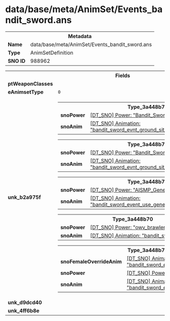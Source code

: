 <h1>data/base/meta/AnimSet/Events_bandit_sword.ans</h1><table><tr><th colspan="100%">Metadata</th></tr><tr><td><b>Name</b></td><td>data/base/meta/AnimSet/Events_bandit_sword.ans</td></tr><tr><td><b>Type</b></td><td>AnimSetDefinition</td></tr><tr><td><b>SNO ID</b></td><td>988962</td></tr></table>

<table><tr><th colspan="100%">Fields</th></tr><tr><td><b>ptWeaponClasses</b></td><td></td></tr><tr><td><b>eAnimsetType</b></td><td><code>0</code></td></tr><tr><td><b>unk_b2a975f</b></td><td><table><tr><th colspan="100%">Type_3a448b70</th></tr><tr><td><b>snoPower</b></td><td><a href="..\Power\Bandit_Sword_Ground_Sit_Crosslegged.pow">[DT_SNO] Power: "Bandit_Sword_Ground_Sit_Crosslegged"</a></td></tr><tr><td><b>snoAnim</b></td><td><a href="..\Anim\bandit_sword_evnt_ground_sit_crosslegged.ani">[DT_SNO] Animation: "bandit_sword_evnt_ground_sit_crosslegged"</a></td></tr></table>


<table><tr><th colspan="100%">Type_3a448b70</th></tr><tr><td><b>snoPower</b></td><td><a href="..\Power\Bandit_Sword_Ground_Sit_KneesUp.pow">[DT_SNO] Power: "Bandit_Sword_Ground_Sit_KneesUp"</a></td></tr><tr><td><b>snoAnim</b></td><td><a href="..\Anim\bandit_sword_evnt_ground_sit_kneesup.ani">[DT_SNO] Animation: "bandit_sword_evnt_ground_sit_kneesup"</a></td></tr></table>


<table><tr><th colspan="100%">Type_3a448b70</th></tr><tr><td><b>snoPower</b></td><td><a href="..\Power\AISMP_Generic_Use_Crouching.pow">[DT_SNO] Power: "AISMP_Generic_Use_Crouching"</a></td></tr><tr><td><b>snoAnim</b></td><td><a href="..\Anim\bandit_sword_event_use_generic_crouch.ani">[DT_SNO] Animation: "bandit_sword_event_use_generic_crouch"</a></td></tr></table>


<table><tr><th colspan="100%">Type_3a448b70</th></tr><tr><td><b>snoPower</b></td><td><a href="..\Power\owv_brawler_attack.pow">[DT_SNO] Power: "owv_brawler_attack"</a></td></tr><tr><td><b>snoAnim</b></td><td><a href="..\Anim\bandit_sword_attk_basic.ani">[DT_SNO] Animation: "bandit_sword_attk_basic"</a></td></tr></table>


<table><tr><th colspan="100%">Type_3a448b70</th></tr><tr><td><b>snoFemaleOverrideAnim</b></td><td><a href="..\Anim\bandit_sword_evnt_ground_sit_crosslegged.ani">[DT_SNO] Animation: "bandit_sword_evnt_ground_sit_crosslegged"</a></td></tr><tr><td><b>snoPower</b></td><td><a href="..\Power\AISMP_Sit.pow">[DT_SNO] Power: "AISMP_Sit"</a></td></tr><tr><td><b>snoAnim</b></td><td><a href="..\Anim\bandit_sword_evnt_ground_sit_kneesup.ani">[DT_SNO] Animation: "bandit_sword_evnt_ground_sit_kneesup"</a></td></tr></table>


</td></tr><tr><td><b>unk_d9dcd40</b></td><td></td></tr><tr><td><b>unk_4ff6b8e</b></td><td></td></tr></table>


